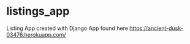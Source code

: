 # listings_app
Listing App created with Django App found here https://ancient-dusk-03476.herokuapp.com/

